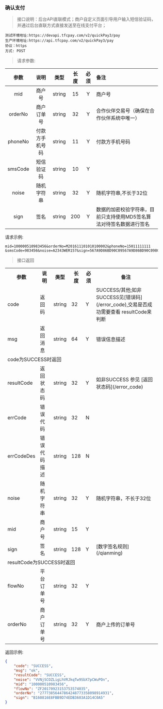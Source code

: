 
### 确认支付
> 接口说明：后台API直联模式；商户自定义页面引导用户输入短信验证码，并通过后台直联方式直接发送至在线支付平台；

```
测试环境地址:https://devapi.tfcpay.com/v2/quickPay3/pay
生产环境地址:https://api.tfcpay.com/v2/quickPay3/pay
协议：https
方式: POST
```

> 请求参数:

| 参数 | 说明 | 类型 | 长度 | 必须 | 备注 |
|:-----:|:--------:|:------:|:-------:|:------:|:---------------|
|mid|				商户号|		 string|	15|		Y|	商户号|
|orderNo|			商户订单号|	 string|	32|		Y|	合作伙伴交易号（确保在合作伙伴系统中唯一）|
|phoneNo|	付款方手机号码|string|	11|		Y|	付款方手机号码|
|smsCode|	短信验证码|string|	10|		Y||
|noise|				随机字符串|	string|		32|		Y|	随机字符串,不长于32位|
|sign|				签名	|		string|		200|	Y|数据的加密校验字符串，目前只支持使用MD5签名算法对待签名数据进行签名|

请求示例:
```
mid=100000510983456&orderNo=M201611101010100002&phoneNo=15011111111
&smsCode=983456&noise=A2343WER157&sign=567A9D86BD90C09567A9D86BD90C098C
```


> 接口返回

<table>
    <tr>
        <th>参数</th>
        <th>说明</th>
        <th>类型</th>
        <th>长度</th>
        <th>必须</th>
        <th>备注</th>
    </tr>
    <tr>
        <td>code</td>
        <td>返回码</td>
        <td>string</td>
        <td>32</td>
        <td>Y</td>
        <td>SUCCESS/其他;如非SUCCESS见[错误码](/error_code),交易是否成功需要查看 resultCode来判断</td>
    </tr>
    <tr>
        <td>msg</td>
        <td>返回消息</td>
        <td>string</td>
        <td>64</td>
        <td>Y</td>
        <td>错误信息描述</td>
    </tr>
    <tr>
        <td colspan="6">code为SUCCESS时返回</td>
    </tr>
    <tr>
        <td>resultCode</td>
        <td>返回状态码</td>
        <td>string</td>
        <td>32</td>
        <td>Y</td>
        <td>如非SUCCESS 参见 [返回状态码](/error_code)</td>
    </tr>
    <tr>
        <td>errCode</td>
        <td>错误代码</td>
        <td>string</td>
        <td>32</td>
        <td>N</td>
        <td></td>
    </tr>
    <tr>
        <td>errCodeDes</td>
        <td>错误代码描述</td>
        <td>string</td>
        <td>128</td>
        <td>N</td>
        <td></td>
    </tr>
    <tr>
        <td>noise</td>
        <td>随机字符串</td>
        <td>string</td>
        <td>32</td>
        <td>Y</td>
        <td>随机字符串，不长于32位</td>
    </tr>
    <tr>
        <td>mid</td>
        <td>商户号</td>
        <td>string</td>
        <td>15</td>
        <td>Y</td>
        <td></td>
    </tr>
    <tr>
        <td>sign</td>
        <td>签名</td>
        <td>string</td>
        <td>128</td>
        <td>Y</td>
        <td>[数字签名规则](/qianming)</td>
    </tr>
    <tr>
        <td colspan="6">resultCode为SUCCESS时返回</td>
    </tr>
    <tr>
        <td>flowNo</td>
        <td>平台订单号</td>
        <td>string</td>
        <td>32</td>
        <td>Y</td>
        <td></td>
    </tr>
    <tr>
        <td>orderNo</td>
        <td>商户订单号</td>
        <td>string</td>
        <td>32</td>
        <td>Y</td>
        <td>商户上传的订单号</td>
    </tr>
</table>

返回示例:
```json
{
    "code": "SUCCESS",
    "msg": "ok",
    "resultCode": "SUCCESS",
    "noise": "VVNjSCOZLigLhVRJkqTw9SbX7pCWuPOn",
    "mid": "100000510983456",
    "flowNo": "ZF20170923153753574035",
    "orderNo": "27773856447864248773358098914931",
    "sign": "B160816E8FBB9D74EDB3603A1D14C0A5"
}
```
